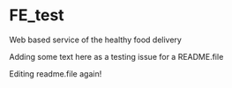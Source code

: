 # FE_test
Web based service of the healthy food delivery

Adding some text here as a testing issue for a README.file


Editing readme.file again!
